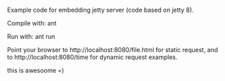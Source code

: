 Example code for embedding jetty server (code based on jetty 8).

Compile with:
        ant

Run with:
        ant run

Point your browser to http://localhost:8080/file.html for static request, and to http://localhost:8080/time for dynamic request examples.

this is awesoome =)
